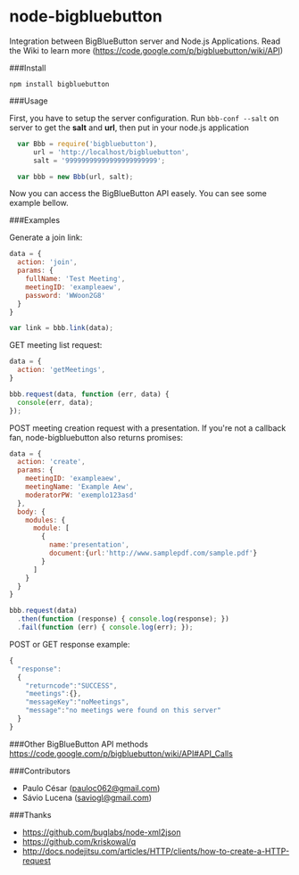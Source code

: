 node-bigbluebutton
==================

Integration between BigBlueButton server and Node.js Applications. Read the Wiki to learn more (<https://code.google.com/p/bigbluebutton/wiki/API>)

###Install

    npm install bigbluebutton

###Usage

First, you have to setup the server configuration. Run `bbb-conf --salt` on server to get the **salt** and **url**, then put in your node.js application

```javascript
  var Bbb = require('bigbluebutton'),
      url = 'http://localhost/bigbluebutton',
      salt = '99999999999999999999999';

  var bbb = new Bbb(url, salt);
```

Now you can access the BigBlueButton API easely. You can see some example bellow.

###Examples

Generate a join link:

```javascript
data = {
  action: 'join',
  params: {
    fullName: 'Test Meeting',
    meetingID: 'exampleaew',
    password: 'WWoon2G8'
  }
}

var link = bbb.link(data);
```

GET meeting list request:

```javascript
data = {
  action: 'getMeetings',
}

bbb.request(data, function (err, data) {
  console(err, data);
});
```

POST meeting creation request with a presentation. If you're not a callback fan, node-bigbluebutton also returns promises:

```javascript
data = {
  action: 'create',
  params: {
    meetingID: 'exampleaew',
    meetingName: 'Example Aew',
    moderatorPW: 'exemplo123asd'
  },
  body: {
    modules: {
      module: [
        {
          name:'presentation',
          document:{url:'http://www.samplepdf.com/sample.pdf'}
        }
      ]
    }
  }
}

bbb.request(data)
  .then(function (response) { console.log(response); })
  .fail(function (err) { console.log(err); });
```

POST or GET response example:

```javascript
{
  "response":
  {
    "returncode":"SUCCESS",
    "meetings":{},
    "messageKey":"noMeetings",
    "message":"no meetings were found on this server"
  }
}
```

###Other BigBlueButton API methods
<https://code.google.com/p/bigbluebutton/wiki/API#API_Calls>

###Contributors

* Paulo César (<pauloc062@gmail.com>)
* Sávio Lucena (<saviogl@gmail.com>)

###Thanks

* <https://github.com/buglabs/node-xml2json>
* <https://github.com/kriskowal/q>
* <http://docs.nodejitsu.com/articles/HTTP/clients/how-to-create-a-HTTP-request>
